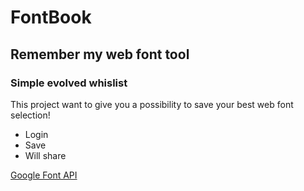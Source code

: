 # FontBook

## Remember my web font tool
### Simple evolved whislist

This project want to give you a possibility to save your best web font selection!
* Login
* Save
* Will share

[Google Font API](https://developers.google.com/fonts/)
